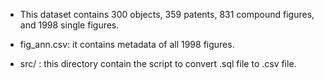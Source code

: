 * This dataset contains 300 objects, 359 patents, 831 compound figures, and 1998 single figures.

* fig_ann.csv: it contains metadata of all 1998 figures.
* src/ : this directory contain the script to convert .sql file to .csv file. 